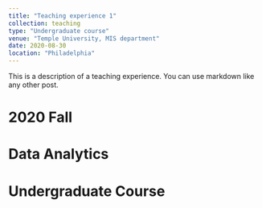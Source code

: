 ```yaml
---
title: "Teaching experience 1"
collection: teaching
type: "Undergraduate course"
venue: "Temple University, MIS department"
date: 2020-08-30
location: "Philadelphia"
---
```


This is a description of a teaching experience. You can use markdown like any other post.

2020 Fall
======

Data Analytics
======

Undergraduate Course
======